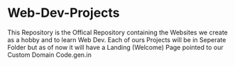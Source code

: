 # Web-Dev-Projects
This  Repository is the Offical Repository containing the Websites we create as a hobby and to learn Web Dev. Each of ours Projects will be in Seperate Folder but as of now it will have a Landing (Welcome) Page pointed to our Custom Domain Code.gen.in
